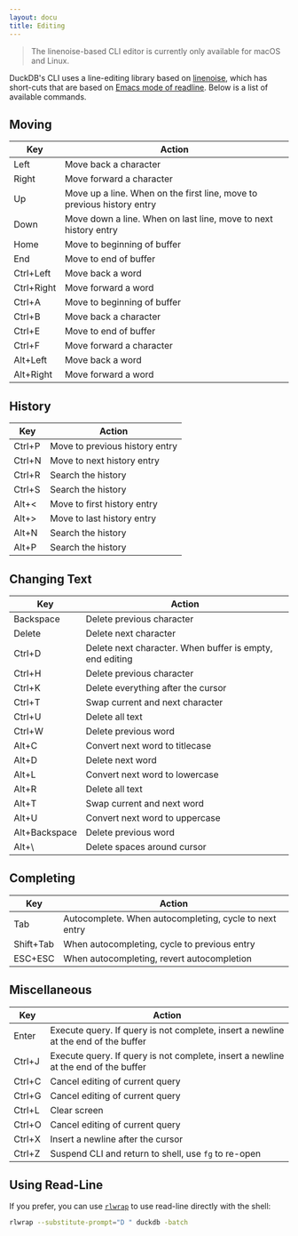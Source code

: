 ```yaml
---
layout: docu
title: Editing
---
```


> The linenoise-based CLI editor is currently only available for macOS and Linux.

DuckDB's CLI uses a line-editing library based on [linenoise](https://github.com/antirez/linenoise), which has short-cuts that are based on [Emacs mode of readline](https://readline.kablamo.org/emacs.html). Below is a list of available commands.

## Moving

|      Key      |                                 Action                                 |
|---------------|------------------------------------------------------------------------|
| Left          | Move back a character                                                  |
| Right         | Move forward a character                                               |
| Up            | Move up a line. When on the first line, move to previous history entry |
| Down          | Move down a line. When on last line, move to next history entry        |
| Home          | Move to beginning of buffer                                            |
| End           | Move to end of buffer                                                  |
| Ctrl+Left     | Move back a word                                                       |
| Ctrl+Right    | Move forward a word                                                    |
| Ctrl+A        | Move to beginning of buffer                                            |
| Ctrl+B        | Move back a character                                                  |
| Ctrl+E        | Move to end of buffer                                                  |
| Ctrl+F        | Move forward a character                                               |
| Alt+Left      | Move back a word                                                       |
| Alt+Right     | Move forward a word                                                    |

## History

| Key    | Action                         |
|--------|--------------------------------|
| Ctrl+P | Move to previous history entry |
| Ctrl+N | Move to next history entry     |
| Ctrl+R | Search the history             |
| Ctrl+S | Search the history             |
| Alt+<  | Move to first history entry    |
| Alt+>  | Move to last history entry     |
| Alt+N  | Search the history             |
| Alt+P  | Search the history             |

## Changing Text

| Key           | Action                                                   |
|---------------|----------------------------------------------------------|
| Backspace     | Delete previous character                                |
| Delete        | Delete next character                                    |
| Ctrl+D        | Delete next character. When buffer is empty, end editing |
| Ctrl+H        | Delete previous character                                |
| Ctrl+K        | Delete everything after the cursor                       |
| Ctrl+T        | Swap current and next character                          |
| Ctrl+U        | Delete all text                                          |
| Ctrl+W        | Delete previous word                                     |
| Alt+C         | Convert next word to titlecase                           |
| Alt+D         | Delete next word                                         |
| Alt+L         | Convert next word to lowercase                           |
| Alt+R         | Delete all text                                          |
| Alt+T         | Swap current and next word                               |
| Alt+U         | Convert next word to uppercase                           |
| Alt+Backspace | Delete previous word                                     |
| Alt+\         | Delete spaces around cursor                              |

## Completing

|    Key    |                          Action                        |
|-----------|--------------------------------------------------------|
| Tab       | Autocomplete. When autocompleting, cycle to next entry |
| Shift+Tab | When autocompleting, cycle to previous entry           |
| ESC+ESC   | When autocompleting, revert autocompletion             |

## Miscellaneous

|  Key   |                           Action                                                   |
|--------|------------------------------------------------------------------------------------|
| Enter  | Execute query. If query is not complete, insert a newline at the end of the buffer |
| Ctrl+J | Execute query. If query is not complete, insert a newline at the end of the buffer |
| Ctrl+C | Cancel editing of current query                                                    |
| Ctrl+G | Cancel editing of current query                                                    |
| Ctrl+L | Clear screen                                                                       |
| Ctrl+O | Cancel editing of current query                                                    |
| Ctrl+X | Insert a newline after the cursor                                                  |
| Ctrl+Z | Suspend CLI and return to shell, use `fg` to re-open                               |

## Using Read-Line

If you prefer, you can use [`rlwrap`](https://github.com/hanslub42/rlwrap) to use read-line directly with the shell:

```bash
rlwrap --substitute-prompt="D " duckdb -batch
```

